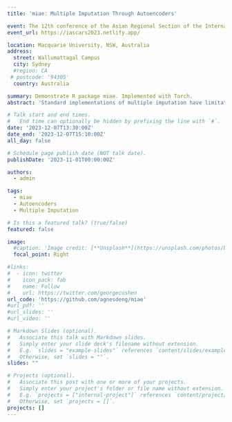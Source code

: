 ```yaml
---
title: 'miae: Multiple Imputation Through Autoencoders'

event: The 12th conference of the Asian Regional Section of the International Association for Statistical Computing (IASC-ARS)
event_url: https://iascars2023.netlify.app/

location: Macquarie University, NSW, Australia
address:
  street: Wallumattagal Campus
  city: Sydney
  #region: CA
 # postcode: '94305'
  country: Australia

summary: Demonstrate R package miae. Implemented with Torch.
abstract: 'Standard implementations of multiple imputation have limitations in handling missing data in large datasets with complex data structures. Achieving satisfactory imputation performance often depends on properly specifying the imputation model to account for interactions among variables. Therefore, imputing a large dataset can be daunting, particularly when there is a large number of incomplete variables. In this talk, we will discuss the potential of applying different variants of autoencoders to multiple imputation. A comprehensive analysis on the the effect of hyperparameters on imputation performance is given. We provide insights into the suitability of using autoencoders for multiple imputation tasks and give practical suggestions to improve their imputation performance. The proposed procedure is implemented in an R package miae, which uses torch as the backend, so that setting up Python is not required. In addition, miae aims to provide an automated procedure, where the main imputation function can automatically handle tasks such as data preprocessing and proprocessing, without requiring extra work from users. Various statistical techniques have also been implemented to enhance the imputation performance of miae and its performance is evaluated and compared to those of mice and mixgb. The development version of miae is available at https://github.com/agnesdeng/miae.'

# Talk start and end times.
#   End time can optionally be hidden by prefixing the line with `#`.
date: '2023-12-07T13:30:00Z'
date_end: '2023-12-07T15:10:00Z'
all_day: false

# Schedule page publish date (NOT talk date).
publishDate: '2023-11-01T00:00:00Z'

authors:
  - admin

tags:
  - miae
  - Autoencoders
  - Multiple Imputation

# Is this a featured talk? (true/false)
featured: false

image:
  #caption: 'Image credit: [**Unsplash**](https://unsplash.com/photos/bzdhc5b3Bxs)'
  focal_point: Right

#links:
#  - icon: twitter
#    icon_pack: fab
#    name: Follow
#    url: https://twitter.com/georgecushen
url_code: 'https://github.com/agnesdeng/miae'
#url_pdf: ''
#url_slides: ''
#url_video: ''

# Markdown Slides (optional).
#   Associate this talk with Markdown slides.
#   Simply enter your slide deck's filename without extension.
#   E.g. `slides = "example-slides"` references `content/slides/example-slides.md`.
#   Otherwise, set `slides = ""`.
slides: ""

# Projects (optional).
#   Associate this post with one or more of your projects.
#   Simply enter your project's folder or file name without extension.
#   E.g. `projects = ["internal-project"]` references `content/project/deep-learning/index.md`.
#   Otherwise, set `projects = []`.
projects: []
---
```



